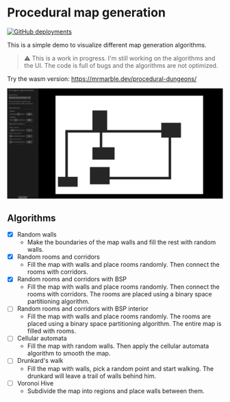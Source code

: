 # Procedural map generation
[![GitHub deployments](https://img.shields.io/github/deployments/mrmarble/procedural-dungeons/github-pages?label=deployment&logo=Github)](https://mrmarble.dev/procedural-dungeons/)

This is a simple demo to visualize different map generation algorithms.

> :warning: This is a work in progress. I'm still working on the algorithms and the UI. The code is full of bugs and the algorithms are not optimized.

Try the wasm version: https://mrmarble.dev/procedural-dungeons/

![](/assets/example.png)

## Algorithms

- [x] Random walls
    - Make the boundaries of the map walls and fill the rest with random walls.
- [x] Random rooms and corridors
    - Fill the map with walls and place rooms randomly. Then connect the rooms with corridors.
- [x] Random rooms and corridors with BSP
    - Fill the map with walls and place rooms randomly. Then connect the rooms with corridors. The rooms are placed using a binary space partitioning algorithm.
- [ ] Random rooms and corridors with BSP interior
    - Fill the map with walls and place rooms randomly. The rooms are placed using a binary space partitioning algorithm. The entire map is filled with rooms.
- [ ] Cellular automata
    - Fill the map with random walls. Then apply the cellular automata algorithm to smooth the map.
- [ ] Drunkard's walk
    - Fill the map with walls, pick a random point and start walking. The drunkard will leave a trail of walls behind him.
- [ ] Voronoi Hive
    - Subdivide the map into regions and place walls between them.
